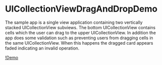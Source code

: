 UICollectionViewDragAndDropDemo
===============================
The sample app is a single view application containing two vertically stacked UICollectionView subviews.  The bottom UICollectionView contains cells which the user can drag to the upper UICollectionView.  In addition the app does some validation such as preventing users from dragging cells in the same UICollectionView.  When this happens the dragged card appears faded indicating an invalid operation.

[!Demo](demo.gif)
